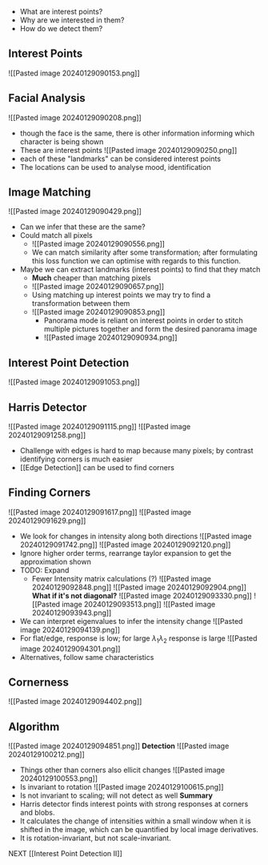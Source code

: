 - What are interest points?  
- Why are we interested in them? 
- How do we detect them?
## Interest Points
![[Pasted image 20240129090153.png]]
## Facial Analysis
![[Pasted image 20240129090208.png]]
- though the face is the same, there is other information informing which character is being shown
- These are interest points
![[Pasted image 20240129090250.png]]
- each of these "landmarks" can be considered interest points
- The locations can be used to analyse mood, identification
## Image Matching
![[Pasted image 20240129090429.png]]
- Can we infer that these are the same?
- Could match all pixels
	- ![[Pasted image 20240129090556.png]]
	- We can match similarity after some transformation; after formulating this loss function we can optimise with regards to this function.
- Maybe we can extract landmarks (interest points) to find that they match
	- **Much** cheaper than matching pixels
	- ![[Pasted image 20240129090657.png]]
	- Using matching up interest points we may try to find a transformation between them
	- ![[Pasted image 20240129090853.png]]
		- Panorama mode is reliant on interest points in order to stitch multiple pictures together and form the desired panorama image
		- ![[Pasted image 20240129090934.png]]
## Interest Point Detection
![[Pasted image 20240129091053.png]]
## Harris Detector
![[Pasted image 20240129091115.png]]
![[Pasted image 20240129091258.png]]
- Challenge with edges is hard to map because many pixels; by contrast identifying corners is much easier
- [[Edge Detection]] can be used to find corners
## Finding Corners
![[Pasted image 20240129091617.png]]
![[Pasted image 20240129091629.png]]
- We look for changes in intensity along both directions
![[Pasted image 20240129091742.png]]
![[Pasted image 20240129092120.png]]
- Ignore higher order terms, rearrange taylor expansion to get the approximation shown
- TODO: Expand
	- Fewer Intensity matrix calculations (?)
![[Pasted image 20240129092848.png]]
![[Pasted image 20240129092904.png]]
**What if it's not diagonal?**
![[Pasted image 20240129093330.png]]
![[Pasted image 20240129093513.png]]
![[Pasted image 20240129093943.png]]
- We can interpret eigenvalues to infer the intensity change
![[Pasted image 20240129094139.png]]
- For flat/edge, response is low; for large $\lambda_{1}\lambda_2$ response is large
![[Pasted image 20240129094301.png]]
- Alternatives, follow same characteristics
## Cornerness
![[Pasted image 20240129094402.png]]
## Algorithm
![[Pasted image 20240129094851.png]]
**Detection**
![[Pasted image 20240129100212.png]]
- Things other than corners also ellicit changes
![[Pasted image 20240129100553.png]]
- Is invariant to rotation
![[Pasted image 20240129100615.png]]
- Is not invariant to scaling; will not detect as well
**Summary**
- Harris detector finds interest points with strong responses at corners and blobs.
- It calculates the change of intensities within a small window when it is shifted in the image, which can be quantified by local image derivatives.
- It is rotation-invariant, but not scale-invariant.

NEXT [[Interest Point Detection II]]